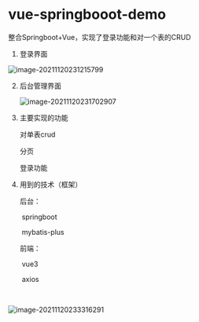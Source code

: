 # vue-springbooot-demo
整合Springboot+Vue，实现了登录功能和对一个表的CRUD





1. 登录界面

![image-20211120231215799](C:\Users\admin\AppData\Roaming\Typora\typora-user-images\image-20211120231215799.png)

2. 后台管理界面

   ![image-20211120231702907](C:\Users\admin\AppData\Roaming\Typora\typora-user-images\image-20211120231702907.png)

3. 主要实现的功能

     对单表crud

     分页

     登录功能

4. 用到的技术（框架）

   后台：

   ​	springboot

   ​	mybatis-plus

   前端：

   ​    vue3

   ​	axios

   ​    

   

![image-20211120233316291](C:\Users\admin\AppData\Roaming\Typora\typora-user-images\image-20211120233318214.png)
